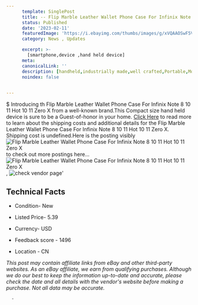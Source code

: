 ```yaml
---
      template: SinglePost
      title: -- Flip Marble Leather Wallet Phone Case For Infinix Note 8 10 11 Hot 10 11 Zero X
      status: Published
      date: '2023-02-11'
      featuredImage: 'https://i.ebayimg.com/thumbs/images/g/xVQAAOSwF5ViUV~q/s-l225.jpg'
      category: News , Updates

      excerpt: >-
        [smartphone,device ,hand held device]
      meta:
      canonicalLink: ''
      description: [handheld,industrially made,well crafted,Portable,Mobile,Compact,Convenient,Lightweight,Maneuverable,Man-portable,Miniature,Carriable,Hand-held,Light,Holdable,Transportable,Mobile device,Pocket-sized,On-the-go,Wireless,Cordless,Compact size,Convenient size, smartphone,device ,hand held device]
      noindex: false
      

---
```

$
      Introducing th Flip Marble Leather Wallet Phone Case For Infinix Note 8 10 11 Hot 10 11 Zero X from a well-known brand.This Compact size hand held device is sure to be a Guest-of-honor in your home. [Click Here](https://www.ebay.com/itm/325445886430?hash=item4bc61621de%3Ag%3AxVQAAOSwF5ViUV%7Eq&mkevt=1&mkcid=1&mkrid=711-53200-19255-0&campid=%253CePNCampaignId%253E&customid=%253CreferenceId%253E&toolid=10049) to read more to learn about the shipping costs and additional details for the Flip Marble Leather Wallet Phone Case For Infinix Note 8 10 11 Hot 10 11 Zero X. Shipping cost is undefined.Here is the posting visibly ![Flip Marble Leather Wallet Phone Case For Infinix Note 8 10 11 Hot 10 11 Zero X](https://i.ebayimg.com/thumbs/images/g/xVQAAOSwF5ViUV~q/s-l225.jpg) to check out more postings here... ![Flip Marble Leather Wallet Phone Case For Infinix Note 8 10 11 Hot 10 11 Zero X](https://i.ebayimg.com/images/g/xVQAAOSwF5ViUV~q/s-l1600.jpg), ![check vendor page](https://origin-galleryplus.ebayimg.com/ws/web/325445886430_2_0_1/225x225.jpg,https://origin-galleryplus.ebayimg.com/ws/web/325445886430_3_0_1/225x225.jpg,https://origin-galleryplus.ebayimg.com/ws/web/325445886430_4_0_1/225x225.jpg,https://origin-galleryplus.ebayimg.com/ws/web/325445886430_5_0_1/225x225.jpg,https://origin-galleryplus.ebayimg.com/ws/web/325445886430_6_0_1/225x225.jpg,https://origin-galleryplus.ebayimg.com/ws/web/325445886430_7_0_1/225x225.jpg,https://origin-galleryplus.ebayimg.com/ws/web/325445886430_8_0_1/225x225.jpg,https://origin-galleryplus.ebayimg.com/ws/web/325445886430_9_0_1/225x225.jpg,https://origin-galleryplus.ebayimg.com/ws/web/325445886430_10_0_1/225x225.jpg,https://origin-galleryplus.ebayimg.com/ws/web/325445886430_11_0_1/225x225.jpg,https://origin-galleryplus.ebayimg.com/ws/web/325445886430_12_0_1/225x225.jpg)'

      

 ## Technical Facts 



     
      

 - Condition- New 


      

 - Listed Price- 5.39 


      

 - Currency- USD 


      

 - Feedback score - 1496 


      

 - Location - CN 


      
      

 *_This post may contain affiliate links from eBay and other third-party websites. As an eBay affiliate, we earn from qualifying purchases. Although we do our best to keep the information up-to-date and accurate, please check the date and all details with the vendor's website before making a purchase. Not all data may be accurate._*




      -
